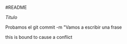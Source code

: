 #README

*Titulo*

Probamos el git commit -m "Vamos a escribir una frase

this is bound to cause a conflict
